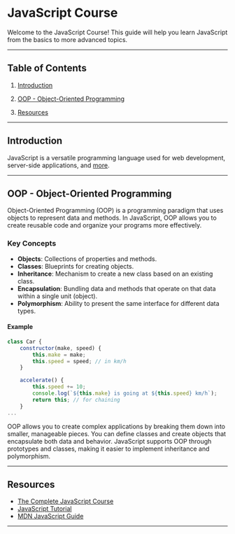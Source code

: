 # JavaScript Course

Welcome to the JavaScript Course! This guide will help you learn JavaScript from the basics to more advanced topics.

---

## Table of Contents

1. [Introduction](#introduction)

1. [OOP - Object-Oriented Programming](#oop---object-oriented-programming)

1. [Resources](#resources)

---

## Introduction

JavaScript is a versatile programming language used for web development, server-side applications, and [more](/00-Introduction/Intro.md).

---

## OOP - Object-Oriented Programming

Object-Oriented Programming (OOP) is a programming paradigm that uses objects to represent data and methods. In JavaScript, OOP allows you to create reusable code and organize your programs more effectively.

### Key Concepts

- **Objects**: Collections of properties and methods.
- **Classes**: Blueprints for creating objects.
- **Inheritance**: Mechanism to create a new class based on an existing class.
- **Encapsulation**: Bundling data and methods that operate on that data within a single unit (object).
- **Polymorphism**: Ability to present the same interface for different data types.

#### Example

```javascript
class Car {
    constructor(make, speed) {
        this.make = make;
        this.speed = speed; // in km/h
    }

    accelerate() {
        this.speed += 10;
        console.log(`${this.make} is going at ${this.speed} km/h`);
        return this; // for chaining
    }
...
```

OOP allows you to create complex applications by breaking them down into smaller, manageable pieces. You can define classes and create objects that encapsulate both data and behavior.
JavaScript supports OOP through prototypes and classes, making it easier to implement inheritance and polymorphism.

---

## Resources

- [The Complete JavaScript Course](https://www.udemy.com/course/the-complete-javascript-course/?kw=the+complete+ja&src=sac&couponCode=CP130525BRGB)
- [JavaScript Tutorial](https://www.w3schools.com/Js/)
- [MDN JavaScript Guide](https://developer.mozilla.org/en-US/docs/Web/JavaScript/Guide)

---
